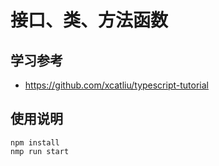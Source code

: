 # 接口、类、方法函数
## 学习参考
- https://github.com/xcatliu/typescript-tutorial

## 使用说明
```shell
npm install
nmp run start
```